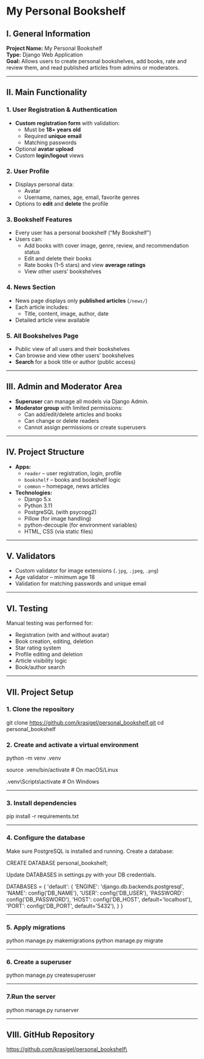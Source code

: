 # My Personal Bookshelf

## I. General Information

**Project Name:** My Personal Bookshelf  
**Type:** Django Web Application  
**Goal:** Allows users to create personal bookshelves, add books, rate and review them, and read published articles from admins or moderators.

---

## II. Main Functionality

### 1. User Registration & Authentication
- **Custom registration form** with validation:
  - Must be **18+ years old**
  - Required **unique email**
  - Matching passwords
- Optional **avatar upload**
- Custom **login/logout** views

### 2. User Profile
- Displays personal data:
  - Avatar
  - Username, names, age, email, favorite genres
- Options to **edit** and **delete** the profile

### 3. Bookshelf Features
- Every user has a personal bookshelf (“My Bookshelf”)
- Users can:
  - Add books with cover image, genre, review, and recommendation status
  - Edit and delete their books
  - Rate books (1–5 stars) and view **average ratings**
  - View other users’ bookshelves

### 4. News Section
- News page displays only **published articles** (`/news/`)
- Each article includes:
  - Title, content, image, author, date
- Detailed article view available

### 5. All Bookshelves Page
- Public view of all users and their bookshelves
- Can browse and view other users’ bookshelves
- **Search** for a book title or author (public access)

---

## III. Admin and Moderator Area
- **Superuser** can manage all models via Django Admin.
- **Moderator group** with limited permissions:
  - Can add/edit/delete articles and books
  - Can change or delete readers
  - Cannot assign permissions or create superusers

---

## IV. Project Structure
- **Apps:**
  - `reader` – user registration, login, profile
  - `bookshelf` – books and bookshelf logic
  - `common` – homepage, news articles
- **Technologies:**
  - Django 5.x
  - Python 3.11
  - PostgreSQL (with psycopg2)
  - Pillow (for image handling)
  - python-decouple (for environment variables)
  - HTML, CSS (via static files)

---

## V. Validators
- Custom validator for image extensions (`.jpg`, `.jpeg`, `.png`)
- Age validator – minimum age 18
- Validation for matching passwords and unique email

---

## VI. Testing
Manual testing was performed for:
- Registration (with and without avatar)
- Book creation, editing, deletion
- Star rating system
- Profile editing and deletion
- Article visibility logic
- Book/author search

---

## VII. Project Setup

### 1. Clone the repository

git clone https://github.com/krasigel/personal_bookshelf.git
cd personal_bookshelf

### 2. Create and activate a virtual environment

python -m venv .venv

source .venv/bin/activate     # On macOS/Linux

.venv\Scripts\activate        # On Windows

---

### 3. Install dependencies

pip install -r requirements.txt

---
### 4. Configure the database

Make sure PostgreSQL is installed and running.
Create a database:

CREATE DATABASE personal_bookshelf;

Update DATABASES in settings.py with your DB credentials.


DATABASES = {
    'default': {
        'ENGINE': 'django.db.backends.postgresql',
        'NAME': config('DB_NAME'),
        'USER': config('DB_USER'),
        'PASSWORD': config('DB_PASSWORD'),
        'HOST': config('DB_HOST', default='localhost'),
        'PORT': config('DB_PORT', default='5432'),
    }
}

---

### 5. Apply migrations

python manage.py makemigrations
python manage.py migrate

---
### 6. Create a superuser

python manage.py createsuperuser

---

### 7.Run the server

python manage.py runserver

---

## VIII. GitHub Repository
https://github.com/krasigel/personal_bookshelf\




